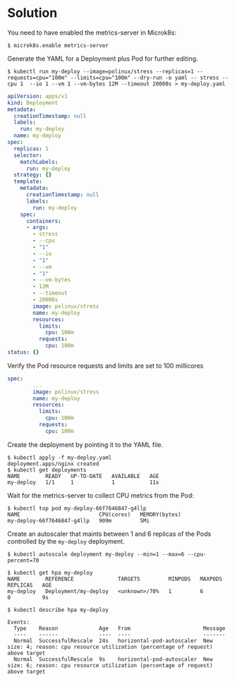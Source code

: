 # Solution

You need to have enabled the metrics-server in Microk8s: 
```shell
$ microk8s.enable metrics-server
```

Generate the YAML for a Deployment plus Pod for further editing.

```shell
$ kubectl run my-deploy --image=polinux/stress --replicas=1 --requests=cpu="100m" --limits=cpu="100m" --dry-run -o yaml -- stress --cpu 1  --io 1 --vm 1 --vm-bytes 12M --timeout 20000s > my-deploy.yaml
```

```yaml
apiVersion: apps/v1
kind: Deployment
metadata:
  creationTimestamp: null
  labels:
    run: my-deploy
  name: my-deploy
spec:
  replicas: 1
  selector:
    matchLabels:
      run: my-deploy
  strategy: {}
  template:
    metadata:
      creationTimestamp: null
      labels:
        run: my-deploy
    spec:
      containers:
      - args:
        - stress
        - --cpu
        - "1"
        - --io
        - "1"
        - --vm
        - "1"
        - --vm-bytes
        - 12M
        - --timeout
        - 20000s
        image: polinux/stress
        name: my-deploy
        resources:
          limits:
            cpu: 100m
          requests:
            cpu: 100m
status: {}
```

Verify the Pod resource requests and limits are set to 100 millicores

```yaml
spec:
        ...
        image: polinux/stress
        name: my-deploy        
        resources:
          limits:
            cpu: 100m
          requests:
            cpu: 100m
```

Create the deployment by pointing it to the YAML file.

```shell
$ kubectl apply -f my-deploy.yaml
deployment.apps/nginx created
$ kubectl get deployments
NAME        READY   UP-TO-DATE   AVAILABLE   AGE
my-deploy   1/1     1            1           11s
```

Wait for the metrics-server to collect CPU metrics from the Pod:

```shell
$ kubectl top pod my-deploy-66f7646847-g4llp 
NAME                         CPU(cores)   MEMORY(bytes)   
my-deploy-66f7646847-g4llp   909m         5Mi
```

Create an autoscaler that maints between 1 and 6 replicas of the Pods controlled by the `my-deploy` deployment.

```shell
$ kubectl autoscale deployment my-deploy --min=1 --max=6 --cpu-percent=70

$ kubectl get hpa my-deploy
NAME        REFERENCE              TARGETS         MINPODS   MAXPODS   REPLICAS   AGE
my-deploy   Deployment/my-deploy   <unknown>/70%   1         6         0          9s

$ kubectl describe hpa my-deploy

Events:
  Type    Reason             Age   From                       Message
  ----    ------             ----  ----                       -------
  Normal  SuccessfulRescale  24s   horizontal-pod-autoscaler  New size: 4; reason: cpu resource utilization (percentage of request) above target
  Normal  SuccessfulRescale  9s    horizontal-pod-autoscaler  New size: 6; reason: cpu resource utilization (percentage of request) above target
```

